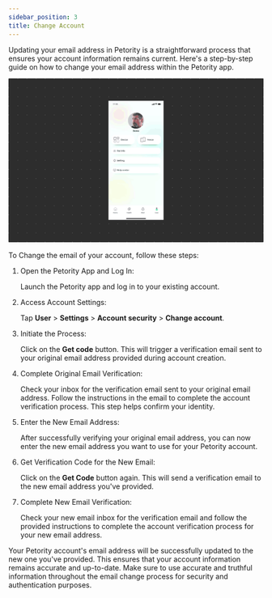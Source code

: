 ```yaml
---
sidebar_position: 3
title: Change Account
---
```


Updating your email address in Petority is a straightforward process that ensures your account information remains current. Here's a step-by-step guide on how to change your email address within the Petority app.

![Update email](/img/manage-account/Change-Email.gif)

To Change the email of your account, follow these steps:
1. Open the Petority App and Log In:

    Launch the Petority app and log in to your existing account.
2. Access Account Settings:

   Tap **User** > **Settings** > **Account security** > **Change account**.
3. Initiate the Process:

    Click on the **Get code** button. This will trigger a verification email sent to your original email address provided during account creation.
4. Complete Original Email Verification:

    Check your inbox for the verification email sent to your original email address. Follow the instructions in the email to complete the account verification process. This step helps confirm your identity.
5. Enter the New Email Address:

    After successfully verifying your original email address, you can now enter the new email address you want to use for your Petority account.
6. Get Verification Code for the New Email: 

    Click on the **Get Code** button again. This will send a verification email to the new email address you've provided.
7. Complete New Email Verification:

    Check your new email inbox for the verification email and follow the provided instructions to complete the account verification process for your new email address.

Your Petority account's email address will be successfully updated to the new one you've provided. This ensures that your account information remains accurate and up-to-date. Make sure to use accurate and truthful information throughout the email change process for security and authentication purposes. 


